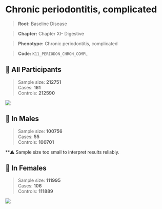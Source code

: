 # Chronic periodontitis, complicated

> **Root:** Baseline Disease  

> **Chapter:** Chapter XI- Digestive  

> **Phenotype:** Chronic periodontitis, complicated  

> **Code:** `K11_PERIODON_CHRON_COMPL`

## 🧪 All Participants  
> Sample size: **212751**  
> Cases: **161**  
> Controls: **212590**
<img src="/Disease/Figures/ALL/Baseline/K11_PERIODON_CHRON_COMPL.png"/>
<CsvTable src="/public/Disease/Data/ALL/Baseline/LG_K11_PERIODON_CHRON_COMPL.csv" label="🔍 View full results" />

## 👨 In Males  
> Sample size: **100756**  
> Cases: **55**  
> Controls: **100701**

**⚠️ Sample size too small to interpret results reliably.

## 👩 In Females  
> Sample size: **111995**  
> Cases: **106**  
> Controls: **111889**
<img src="/Disease/Figures/Female/Baseline/K11_PERIODON_CHRON_COMPL.png"/>
<CsvTable src="/public/Disease/Data/Female/Baseline/LG_K11_PERIODON_CHRON_COMPL.csv" label="🔍 View full results" />
